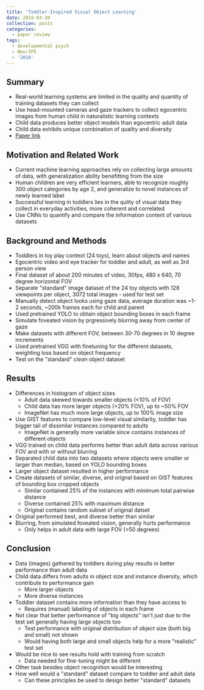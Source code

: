 ```yaml
---
title: 'Toddler-Inspired Visual Object Learning'
date: 2019-03-30
collection: posts
categories: 
  - paper review
tags:
  - developmental psych
  - NeurIPS
  - '2018'
---
```


Summary
------
* Real-world learning systems are limited in the quality and quantity of training datasets they can collect
* Use head-mounted cameras and gaze trackers to collect egocentric images from human child in naturalistic learning contexts
* Child data produces better object models than egocentric adult data
* Child data exhibits unique combination of quality and diversity
* [Paper link](https://papers.nips.cc/paper/7396-toddler-inspired-visual-object-learning)

Motivation and Related Work
------
* Current machine learning approaches rely on collecting large amounts of data, with generalization ability benefitting from the size
* Human children are very efficient learners, able to recognize roughly 300 object categories by age 2, and generalize to novel instances of newly learned label
* Successful learning in toddlers lies in the qulity of visual data they collect in everyday activities, more coherent and correlated
* Use CNNs to quantify and compare the information content of various datasets

Background and Methods
------
* Toddlers in toy play context (24 toys), learn about objects and names
* Egocentric video and eye tracker for toddler and adult, as well as 3rd person view
* Final dataset of about 200 minutes of video, 30fps, 480 x 640, 70 degree horizontal FOV
* Separate "standard" image dataset of the 24 toy objects with 128 viewpoints per object, 3072 total images - used for test set
* Manually detect object looks using gaze data, average duration was ~1-2 seconds, ~200k frames each for child and parent 
* Used pretrained YOLO to obtain object bounding boxes in each frame
* Simulate foveated vision by prgressively blurring away from center of gaze
* Make datasets with different FOV, between 30-70 degrees in 10 degree increments
* Used pretrained VGG with finetuning for the different datasets, weighting loss based on object frequency
* Test on the "standard" *clean* object dataset

Results
------
* Differences in histogram of object sizes
	* Adult data skewed towards smaller objects (<10% of FOV)
	* Child data has more larger objects (>20% FOV), up to \~50% FOV 
	* ImageNet has much more large objects, up to 100% image size
* Use GIST features to compare low-level visual similarity, toddler has bigger tail of dissimilar instances compared to adults
	* ImageNet is generally more variable since contains instances of different objects
* VGG trained on child data performs better than adult data across various FOV and with or without blurring
* Separated child data into two datasets where objects were smaller or larger than median, based on YOLO bounding boxes 
* Larger object dataset resulted in higher performance
* Create datasets of similar, diverse, and orignal based on GIST features of bounding box cropped objects
	* Similar contained 25% of the instances with minimum total pairwise distance
	* Diverse contained 25% with maximum distance
	* Original contains random subset of original datset
* Original performed best, and diverse better than similar
* Blurring, from simulated foveated vision, generally hurts performance
	* Only helps in adult data with large FOV (>50 degrees)

Conclusion
------
* Data (images) gathered by toddlers during play results in better performance than adult data
* Child data differs from adults in object size and instance diversity, which contribute to performance gain
	* More larger objects
	* More diverse instances
* Toddler dataset contains more information than they have access to
	* Requires (manual) labeling of objects in each frame
* Not clear that better performance of "big objects" isn't just due to the test set generally having large objects too
	* Test performance with original distribution of object size (both big and small) not shown
	* Would having both large and small objects help for a more "realistic" test set
* Would be nice to see results hold with training from scratch
	* Data needed for fine-tuning might be different
* Other task besides object recognition would be interesting
* How well would a "standard" dataset compare to toddler and adult data
	* Can these principles be used to design better "standard" datasets